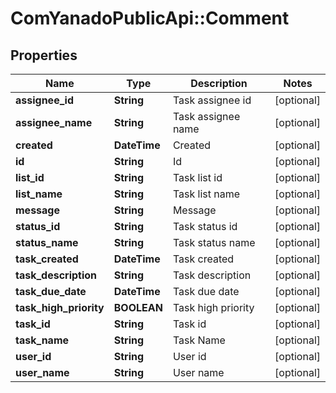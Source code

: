 # ComYanadoPublicApi::Comment

## Properties
Name | Type | Description | Notes
------------ | ------------- | ------------- | -------------
**assignee_id** | **String** | Task assignee id | [optional] 
**assignee_name** | **String** | Task assignee name | [optional] 
**created** | **DateTime** | Created | [optional] 
**id** | **String** | Id | [optional] 
**list_id** | **String** | Task list id | [optional] 
**list_name** | **String** | Task list name | [optional] 
**message** | **String** | Message | [optional] 
**status_id** | **String** | Task status id | [optional] 
**status_name** | **String** | Task status name | [optional] 
**task_created** | **DateTime** | Task created | [optional] 
**task_description** | **String** | Task description | [optional] 
**task_due_date** | **DateTime** | Task due date | [optional] 
**task_high_priority** | **BOOLEAN** | Task high priority | [optional] 
**task_id** | **String** | Task id | [optional] 
**task_name** | **String** | Task Name | [optional] 
**user_id** | **String** | User id | [optional] 
**user_name** | **String** | User name | [optional] 


